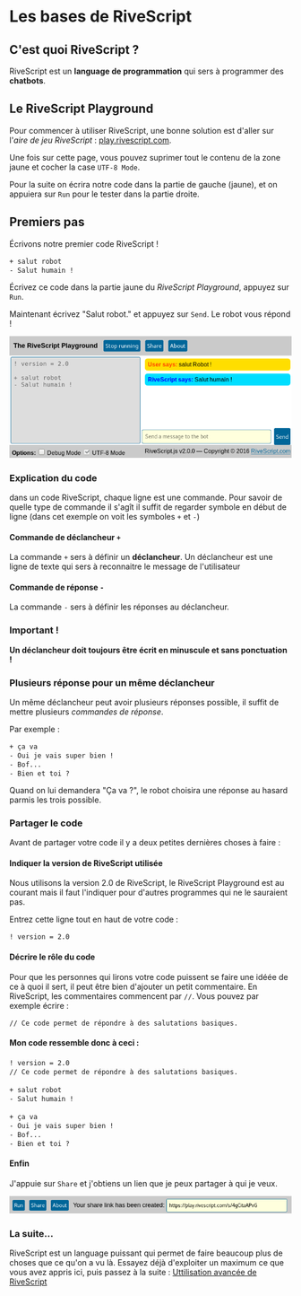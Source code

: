 # Les bases de RiveScript

## C'est quoi RiveScript ?

RiveScript est un **language de programmation** qui sers à programmer des **chatbots**.

## Le RiveScript Playground

Pour commencer à utiliser RiveScript, une bonne solution est d'aller sur l'*aire de jeu RiveScript* : [play.rivescript.com](http://play.rivescript.com).

Une fois sur cette page, vous pouvez suprimer tout le contenu de la zone jaune et cocher la case `UTF-8 Mode`.

Pour la suite on écrira notre code dans la partie de gauche (jaune), et on appuiera sur `Run` pour le tester dans la partie droite.

## Premiers pas

Écrivons notre premier code RiveScript !

```
+ salut robot
- Salut humain !
```

Écrivez ce code dans la partie jaune du *RiveScript Playground*, appuyez sur `Run`.

Maintenant écrivez "Salut robot." et appuyez sur `Send`. Le robot vous répond !

![](img/cde1.png)

### Explication du code

dans un code RiveScript, chaque ligne est une commande. Pour savoir de quelle type de commande il s'agît il suffit de regarder symbole en début de ligne (dans cet exemple on voit les symboles `+` et `-`)

#### Commande de déclancheur `+`
La commande `+` sers à définir un **déclancheur**. Un déclancheur est une ligne de texte qui sers à reconnaitre le message de l'utilisateur

#### Commande de réponse `-`
La commande `-` sers à définir les réponses au déclancheur.

### Important !

**Un déclancheur doit toujours être écrit en minuscule et sans ponctuation !**

### Plusieurs réponse pour un même déclancheur

Un même déclancheur peut avoir plusieurs réponses possible, il suffit de mettre plusieurs *commandes de réponse*.

Par exemple :
```
+ ça va
- Oui je vais super bien !
- Bof...
- Bien et toi ?
```

Quand on lui demandera "Ça va ?", le robot choisira une réponse au hasard parmis les trois possible.

### Partager le code

Avant de partager votre code il y a deux petites dernières choses à faire :

#### Indiquer la version de RiveScript utilisée

Nous utilisons la version 2.0 de RiveScript, le RiveScript Playground est au courant mais il faut l'indiquer pour d'autres programmes qui ne le sauraient pas.

Entrez cette ligne tout en haut de votre code :
```
! version = 2.0
```

#### Décrire le rôle du code

Pour que les personnes qui lirons votre code puissent se faire une idéée de ce à quoi il sert, il peut être bien d'ajouter un petit commentaire. En RiveScript, les commentaires commencent par `//`. Vous pouvez par exemple écrire :

```
// Ce code permet de répondre à des salutations basiques.
```

#### Mon code ressemble donc à ceci :

```
! version = 2.0
// Ce code permet de répondre à des salutations basiques.

+ salut robot
- Salut humain !

+ ça va
- Oui je vais super bien !
- Bof...
- Bien et toi ?
```

#### Enfin

J'appuie sur `Share` et j'obtiens un lien que je peux partager à qui je veux.

![](img/cde2.png)

### La suite...

RiveScript est un language puissant qui permet de faire beaucoup plus de choses que ce qu'on a vu là. Essayez déjà d'exploiter un maximum ce que vous avez appris ici, puis passez à la suite : [Uttilisation avancée de RiveScript](rivescript-avance.md)
